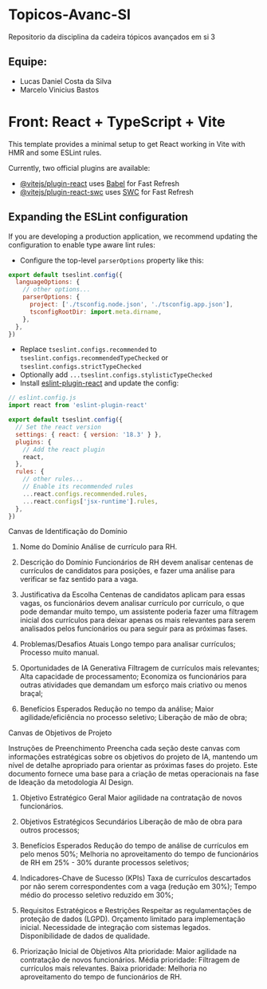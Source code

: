 # Topicos-Avanc-SI
Repositorio da disciplina da cadeira tópicos avançados em si 3
## Equipe:
- Lucas Daniel Costa da Silva
- Marcelo Vinicius Bastos

# Front: React + TypeScript + Vite

This template provides a minimal setup to get React working in Vite with HMR and some ESLint rules.

Currently, two official plugins are available:

- [@vitejs/plugin-react](https://github.com/vitejs/vite-plugin-react/blob/main/packages/plugin-react/README.md) uses [Babel](https://babeljs.io/) for Fast Refresh
- [@vitejs/plugin-react-swc](https://github.com/vitejs/vite-plugin-react-swc) uses [SWC](https://swc.rs/) for Fast Refresh

## Expanding the ESLint configuration

If you are developing a production application, we recommend updating the configuration to enable type aware lint rules:

- Configure the top-level `parserOptions` property like this:

```js
export default tseslint.config({
  languageOptions: {
    // other options...
    parserOptions: {
      project: ['./tsconfig.node.json', './tsconfig.app.json'],
      tsconfigRootDir: import.meta.dirname,
    },
  },
})
```

- Replace `tseslint.configs.recommended` to `tseslint.configs.recommendedTypeChecked` or `tseslint.configs.strictTypeChecked`
- Optionally add `...tseslint.configs.stylisticTypeChecked`
- Install [eslint-plugin-react](https://github.com/jsx-eslint/eslint-plugin-react) and update the config:

```js
// eslint.config.js
import react from 'eslint-plugin-react'

export default tseslint.config({
  // Set the react version
  settings: { react: { version: '18.3' } },
  plugins: {
    // Add the react plugin
    react,
  },
  rules: {
    // other rules...
    // Enable its recommended rules
    ...react.configs.recommended.rules,
    ...react.configs['jsx-runtime'].rules,
  },
})
```


Canvas de Identificação do Domínio


1. Nome do Domínio
Análise de currículo para RH.

2. Descrição do Domínio
Funcionários de RH devem analisar centenas de currículos de candidatos para posições, e fazer uma análise para verificar se faz sentido para a vaga.

3. Justificativa da Escolha
Centenas de candidatos aplicam para essas vagas, os funcionários devem analisar currículo por currículo, o que pode demandar muito tempo, um assistente poderia fazer uma filtragem inicial dos currículos para deixar apenas os mais relevantes para serem analisados pelos funcionários ou para seguir para as próximas fases.

4. Problemas/Desafios Atuais
Longo tempo para analisar currículos;
Processo muito manual.

5. Oportunidades de IA Generativa
Filtragem de currículos mais relevantes;
Alta capacidade de processamento;
Economiza os funcionários para outras atividades que demandam um esforço mais criativo ou menos braçal;

6. Benefícios Esperados
Redução no tempo da análise;
Maior agilidade/eficiência no processo seletivo;
Liberação de mão de obra;

Canvas de Objetivos de Projeto


Instruções de Preenchimento
Preencha cada seção deste canvas com informações estratégicas sobre os objetivos do projeto de IA, mantendo um nível de detalhe apropriado para orientar as próximas fases do projeto. Este documento fornece uma base para a criação de metas operacionais na fase de Ideação da metodologia AI Design.

1. Objetivo Estratégico Geral
Maior agilidade na contratação de novos funcionários.

2. Objetivos Estratégicos Secundários
Liberação de mão de obra para outros processos;
3. Benefícios Esperados
Redução do tempo de análise de currículos em pelo menos 50%;
Melhoria no aproveitamento do tempo de funcionários de RH em 25% - 30% durante processos seletivos;

4. Indicadores-Chave de Sucesso (KPIs)
Taxa de currículos descartados por não serem correspondentes com a vaga (redução em 30%);
Tempo médio do processo seletivo reduzido em 30%;

5. Requisitos Estratégicos e Restrições
Respeitar as regulamentações de proteção de dados (LGPD).
Orçamento limitado para implementação inicial.
Necessidade de integração com sistemas legados.
Disponibilidade de dados de qualidade.

6. Priorização Inicial de Objetivos
Alta prioridade: Maior agilidade na contratação de novos funcionários.
Média prioridade: Filtragem de currículos mais relevantes.
Baixa prioridade: Melhoria no aproveitamento do tempo de funcionários de RH.
